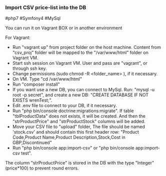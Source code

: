 <h3>Import CSV price-list into the DB</h3>

<span>#php7 #Symfony4 #MySql</span>

You can run it on Vagrant BOX or in another environment

For Vagrant:
- Run "vagrant up" from project folder on the host machine.
  Content from "csv_proj" folder will be mapped to the "/var/www/html" folder on Vagrant VM.
- Start ssh session on Vagrant VM. User and pass are "vagrant", or through ssh key.
- Change permissions (sudo chmod -R <folder_name> ), if it necessary.
- On VM. Type "cd /var/www/html"
- Run "composer install"
- If you want use a new DB, you can connect to MySql. Run: "mysql -u root -p secret", and create a new DB: "CREATE DATABASE IF NOT EXISTS wrenTest;".
- Edit .env file to connect to your DB, if it necessary.
- Run "php bin/console doctrine:migrations:migrate".
  If table "tblProductData" does not exists, it will be created. And then the "strProductPrice" and "strProductStock" columns will be added.
- Move your CSV file to "upload" folder, The file should be named 'stock.csv' and should contain this first header row: "Product Code,Product Name,Product Description,Stock,Cost in GBP,Discontinued"
- Run "php bin/console app:import-csv" or "php bin/console app:import-csv test".

The column "strProductPrice" is stored in the DB with the type "Integer" (price*100) to prevent round errors.  
